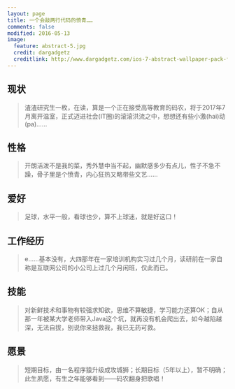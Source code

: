 ```yaml
---
layout: page
title: 一个会敲两行代码的愤青……
comments: false
modified: 2016-05-13
image:
  feature: abstract-5.jpg
  credit: dargadgetz
  creditlink: http://www.dargadgetz.com/ios-7-abstract-wallpaper-pack-for-iphone-5-and-ipod-touch-retina/
---
```


## 现状
> 渣渣研究生一枚，在读，算是一个正在接受高等教育的码农，将于2017年7月离开温室，正式迈进社会(IT圈)的滚滚洪流之中，想想还有些小激(hai)动(pa)……

## 性格
> 开朗活泼不是我的菜，秀外慧中当不起，幽默感多少有点儿，性子不急不躁，骨子里是个愤青，内心狂热又略带些文艺……

## 爱好
> 足球，水平一般，看球也少，算不上球迷，就是好这口！

## 工作经历
> e……基本没有，大四那年在一家培训机构实习过几个月，读研前在一家自称是互联网公司的小公司上过几个月闲班，仅此而已。

## 技能
> 对新鲜技术和事物有较强求知欲，思维不算敏捷，学习能力还算OK；自从那一年被某大学老师带入Java这个坑，就再没有机会爬出去，如今越陷越深，无法自拔，别说你来拯救我，我已无药可救。

## 愿景
> 短期目标，由一名程序猿升级成攻城狮；长期目标（5年以上），暂不明确；此生夙愿，有生之年能够看到——码农翻身把歌唱！
